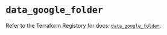 # `data_google_folder`

Refer to the Terraform Registory for docs: [`data_google_folder`](https://registry.terraform.io/providers/hashicorp/google/4.83.0/docs/data-sources/folder).
